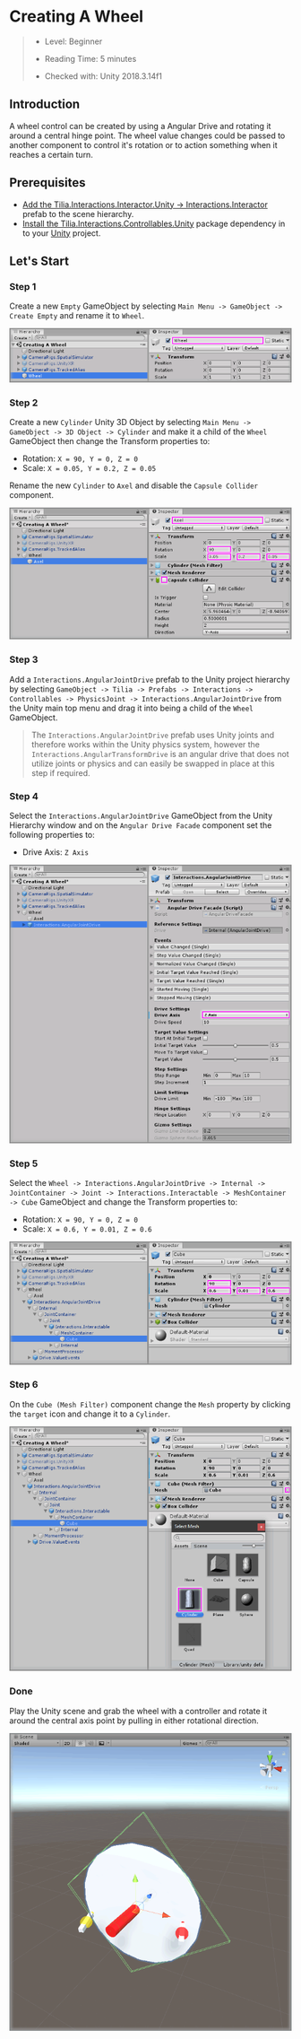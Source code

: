 # Creating A Wheel

> * Level: Beginner
> 
> * Reading Time: 5 minutes
> 
> * Checked with: Unity 2018.3.14f1

## Introduction

A wheel control can be created by using a Angular Drive and rotating it around a central hinge point. The wheel value changes could be passed to another component to control it's rotation or to action something when it reaches a certain turn.

## Prerequisites

* [Add the Tilia.Interactions.Interactor.Unity -> Interactions.Interactor] prefab to the scene hierarchy.
* [Install the Tilia.Interactions.Controllables.Unity] package dependency in to your [Unity] project.

## Let's Start

### Step 1

Create a new `Empty` GameObject by selecting `Main Menu -> GameObject -> Create Empty` and rename it to `Wheel`.

![Create Wheel GameObject](assets/images/CreateWheelGameObject.png)

### Step 2

Create a new `Cylinder` Unity 3D Object by selecting `Main Menu -> GameObject -> 3D Object -> Cylinder` and make it a child of the `Wheel` GameObject then change the Transform properties to:

* Rotation: `X = 90, Y = 0, Z = 0`
* Scale: `X = 0.05, Y = 0.2, Z = 0.05`

Rename the new `Cylinder` to `Axel` and disable the `Capsule Collider` component.

![CreateAxelGameObject](assets/images/CreateAxelGameObject.png)

### Step 3

Add a `Interactions.AngularJointDrive` prefab to the Unity project hierarchy by selecting `GameObject -> Tilia -> Prefabs -> Interactions -> Controllables -> PhysicsJoint -> Interactions.AngularJointDrive` from the Unity main top menu and drag it into being a child of the `Wheel` GameObject.

> The `Interactions.AngularJointDrive` prefab uses Unity joints and therefore works within the Unity physics system, however the `Interactions.AngularTransformDrive` is an angular drive that does not utilize joints or physics and can easily be swapped in place at this step if required.

### Step 4

Select the `Interactions.AngularJointDrive` GameObject from the Unity Hierarchy window and on the `Angular Drive Facade` component set the following properties to:

* Drive Axis: `Z Axis`

![Change Drive Axis](assets/images/ChangeDriveAxis.png)

### Step 5

Select the `Wheel -> Interactions.AngularJointDrive -> Internal -> JointContainer -> Joint -> Interactions.Interactable -> MeshContainer -> Cube` GameObject and change the Transform properties to:

* Rotation: `X = 90, Y = 0, Z = 0`
* Scale: `X = 0.6, Y = 0.01, Z = 0.6`

![Change Interactable Mesh Properties](assets/images/ChangeInteractableMeshProperties.png)

### Step 6

On the `Cube (Mesh Filter)` component change the `Mesh` property by clicking the `target` icon and change it to a `Cylinder`.

![Change Mesh Type](assets/images/ChangeMeshType.png)

### Done

Play the Unity scene and grab the wheel with a controller and rotate it around the central axis point by pulling in either rotational direction.

![Spinning The Wheel In The Unity Scene](assets/images/SpinningTheWheelInTheUnityScene.png)

[Unity]: https://unity3d.com
[Add the Tilia.Interactions.Interactor.Unity -> Interactions.Interactor]: https://github.com/ExtendRealityLtd/Tilia.Interactions.Interactables.Unity/tree/master/Documentation/HowToGuides/AddingAnInteractor/README.md
[Install the Tilia.Interactions.Controllables.Unity]: ../Installation/README.md
